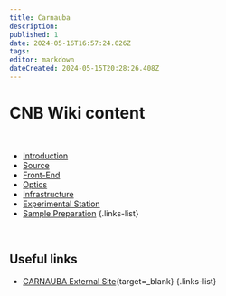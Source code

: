 ```yaml
---
title: Carnauba
description: 
published: 1
date: 2024-05-16T16:57:24.026Z
tags: 
editor: markdown
dateCreated: 2024-05-15T20:28:26.408Z
---
```


# CNB Wiki content

<br>

- [Introduction](/Beamlines/Carnauba/cnb_intro)
- [Source](/Beamlines/Carnauba/cnb_source)
- [Front-End](/Beamlines/Carnauba/cnb_frontend)
- [Optics](/Beamlines/Carnauba/cnb_optics)
- [Infrastructure](/Beamlines/Carnauba/cnb_infra)
- [Experimental Station](/Beamlines/Carnauba/cnb_exp_station)
- [Sample Preparation](/Beamlines/Carnauba/cnb_sample_prep)
{.links-list}

<br>

## Useful links

- [CARNAUBA External Site](https://lnls.cnpem.br/grupos/carnauba){target=_blank}
{.links-list}